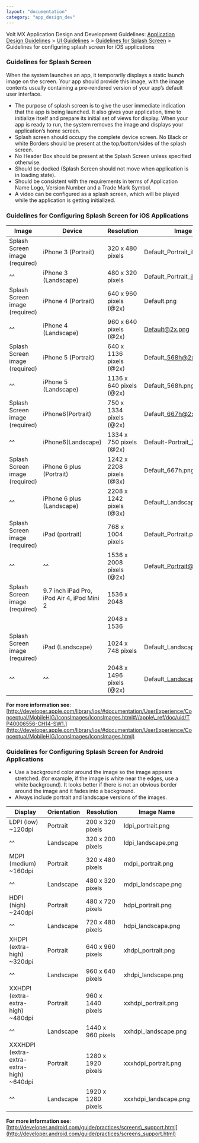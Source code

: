```yaml
---
layout: "documentation"
category: "app_design_dev"
---
```

                           

Volt MX  Application Design and Development Guidelines: [Application Design Guidelines](Application_Design_Guidelines_Overview.html) > [UI Guidelines](UI_Guidelines.html) > [Guidelines for Splash Screen](#guidelines-for-splash-screen) > Guidelines for configuring splash screen for iOS applications

### Guidelines for Splash Screen

When the system launches an app, it temporarily displays a static launch image on the screen. Your app should provide this image, with the image contents usually containing a pre-rendered version of your app’s default user interface.

*   The purpose of splash screen is to give the user immediate indication that the app is being launched. It also gives your application, time to initialize itself and prepare its initial set of views for display. When your app is ready to run, the system removes the image and displays your application’s home screen.
*   Splash screen should occupy the complete device screen. No Black or white Borders should be present at the top/bottom/sides of the splash screen.
*   No Header Box should be present at the Splash Screen unless specified otherwise.
*   Should be docked (Splash Screen should not move when application is in loading state).
*   Should be consistent with the requirements in terms of Application Name Logo, Version Number and a Trade Mark Symbol.
*   A video can be configured as a splash screen, which will be played while the application is getting initialized.

### Guidelines for Configuring Splash Screen for iOS Applications

  
| Image | Device | Resolution | Image Name |
| --- | --- | --- | --- |
| Splash Screen image (required) | iPhone 3 (Portrait) | 320 x 480 pixels | Default\_Portrait\_iPhone.png |
|^^| iPhone 3 (Landscape) | 480 x 320 pixels | Default\_Portrait\_iPhone@2x.png |
| Splash Screen image (required) | iPhone 4 (Portrait) | 640 x 960 pixels (@2x) | Default.png |
|^^| iPhone 4 (Landscape) | 960 x 640 pixels (@2x) | Default@2x.png |
| Splash Screen image (required) | iPhone 5 (Portrait) | 640 x 1136 pixels (@2x) | Default\_568h@2x.png |
|^^| iPhone 5 (Landscape) | 1136 x 640 pixels (@2x) | Default\_568h.png |
| Splash Screen image (required) | iPhone6(Portrait) | 750 x 1334 pixels (@2x) | Default\_667h@2x.png |
|^^| iPhone6(Landscape) | 1334 x 750 pixels (@2x) | Default-Portrait\_736h@3x.png |
| Splash Screen image (required) | iPhone 6 plus (Portrait) | 1242 x 2208 pixels (@3x) | Default\_667h.png |
|^^| iPhone 6 plus (Landscape) | 2208 x 1242 pixels (@3x) | Default\_Landscape\_736h@3x.png |
| Splash Screen image (required) | iPad (portrait) | 768 x 1004 pixels | Default\_Portrait.png |
|^^|^^| 1536 x 2008 pixels (@2x) | Default\_Portrait@2x.png |
| Splash Screen image (required) | 9.7 inch iPad Pro, iPod Air 4, iPod Mini 2 | 1536 x 2048 |   |
|   |   | 2048 x 1536 |   |
| Splash Screen image (required) | iPad (Landscape) | 1024 x 748 pixels | Default\_Landscape.png |
|^^|^^| 2048 x 1496 pixels (@2x) | Default\_Landscape@2x.png |

**For more information see**: [http://developer.apple.com/library/ios/#documentation/UserExperience/Conceptual/MobileHIG/IconsImages/IconsImages.html#//apple\_ref/doc/uid/TP40006556-CH14-SW1.](http://developer.apple.com/library/ios/#documentation/UserExperience/Conceptual/MobileHIG/IconsImages/IconsImages.html)

### Guidelines for Configuring Splash Screen for Android Applications

*   Use a background color around the image so the image appears stretched. (for example, if the image is white near the edges, use a white background). It looks better if there is not an obvious border around the image and it fades into a background.
*   Always include portrait and landscape versions of the images.

  
| Display | Orientation | Resolution | Image Name |
| --- | --- | --- | --- |
| LDPI (low) ~120dpi | Portrait | 200 x 320 pixels | ldpi\_portrait.png |
|^^| Landscape | 320 x 200 pixels | ldpi\_landscape.png |
| MDPI (medium) ~160dpi | Portrait | 320 x 480 pixels | mdpi\_portrait.png |
|^^| Landscape | 480 x 320 pixels | mdpi\_landscape.png |
| HDPI (high) ~240dpi | Portrait | 480 x 720 pixels | hdpi\_portrait.png |
|^^| Landscape | 720 x 480 pixels | hdpi\_landscape.png |
| XHDPI (extra-high) ~320dpi | Portrait | 640 x 960 pixels | xhdpi\_portrait.png |
|^^| Landscape | 960 x 640 pixels | xhdpi\_landscape.png |
| XXHDPI (extra-extra-high) ~480dpi | Portrait | 960 x 1440 pixels | xxhdpi\_portrait.png |
|^^| Landscape | 1440 x 960 pixels | xxhdpi\_landscape.png |
| XXXHDPI (extra-extra-extra-high) ~640dpi | Portrait | 1280 x 1920 pixels | xxxhdpi\_portrait.png |
|^^| Landscape | 1920 x 1280 pixels | xxxhdpi\_landscape.png |

**For more information see**: [http://developer.android.com/guide/practices/screens\_support.html](http://developer.android.com/guide/practices/screens_support.html)



